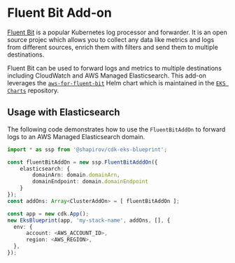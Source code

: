 # Fluent Bit Add-on

[Fluent Bit](https://fluentbit.io/) is a popular Kubernetes log processor and forwarder. It is an open source projec which allows you to collect any data like metrics and logs from different sources, enrich them with filters and send them to multiple destinations.

Fluent Bit can be used to forward logs and metrics to multiple destinations including CloudWatch and AWS Managed Elasticsearch. This add-on leverages the [`aws-for-fluent-bit`](https://github.com/aws/eks-charts/tree/master/stable/aws-for-fluent-bit) Helm chart which is maintained in the [`EKS Charts`](https://github.com/aws/eks-charts) repository. 

## Usage with Elasticsearch 

The following code demonstrates how to use the `FluentBitAddOn` to forward logs to an AWS Managed Elasticsearch domain. 

```typescript
import * as ssp from '@shapirov/cdk-eks-blueprint';

const fluentBitAddOn = new ssp.FluentBitAdddOn({
    elasticsearch: {
        domainArn: domain.domainArn,
        domainEndpoint: domain.domainEndpoint
    }
});
const addOns: Array<ClusterAddOn> = [ fluentBitAddOn ];

const app = new cdk.App();
new EksBlueprint(app, 'my-stack-name', addOns, [], {
  env: {
      account: <AWS_ACCOUNT_ID>,
      region: <AWS_REGION>,
  },
});
```

